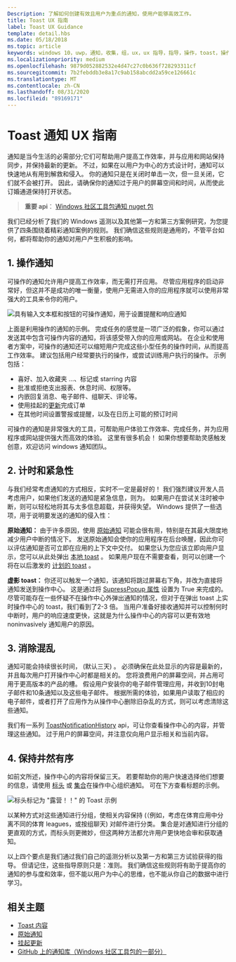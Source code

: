 ```yaml
---
Description: 了解如何创建有效且用户为重点的通知，使用户能够高效工作。
title: Toast UX 指南
label: Toast UX Guidance
template: detail.hbs
ms.date: 05/18/2018
ms.topic: article
keywords: windows 10，uwp，通知，收集，组，ux，ux 指导，指导，操作，toast，操作中心，noninterruptive，有效通知，产生干扰通知，可操作，管理，组织
ms.localizationpriority: medium
ms.openlocfilehash: 9879d052882532e4d47c27c0b636f728293311cf
ms.sourcegitcommit: 7b2febddb3e8a17c9ab158abcdd2a59ce126661c
ms.translationtype: MT
ms.contentlocale: zh-CN
ms.lasthandoff: 08/31/2020
ms.locfileid: "89169171"
---
```

# <a name="toast-notification-ux-guidance"></a>Toast 通知 UX 指南
通知是当今生活的必需部分;它们可帮助用户提高工作效率，并与应用和网站保持同步，并保持最新的更新。 不过，如果在以用户为中心的方式设计时，通知可以快速地从有用到解救和侵入。 你的通知只是在关闭时单击一次，但一旦关闭，它们就不会被打开。  因此，请确保你的通知过于用户的屏幕空间和时间，从而使此订婚通道保持打开状态。

> **重要 api**： [Windows 社区工具包通知 nuget 包](https://www.nuget.org/packages/Microsoft.Toolkit.Uwp.Notifications/)

我们已经分析了我们的 Windows 遥测以及其他第一方和第三方案例研究，为您提供了四条围绕着精彩通知案例的规则。  我们确信这些规则是通用的，不管平台如何，都将帮助你的通知对用户产生积极的影响。

## <a name="1-actionable-notifications"></a>1. 操作通知
可操作的通知允许用户提高工作效率，而无需打开应用。  尽管应用程序的启动非常好，但这并不是成功的唯一衡量，使用户无需进入你的应用程序就可以使用非常强大的工具来令你的用户。

![具有输入文本框和按钮的可操作通知，用于设置提醒和响应通知](images/actionable-notification-example01.png)

上面是利用操作的通知的示例。 完成任务的感觉是一项广泛的假象，你可以通过发送其中包含可操作内容的通知，将该感受带入你的应用或网站。 在企业和使用者方案中，可操作的通知还可以缩短用户完成这些小型任务的操作时间，从而提高工作效率。 建议包括用户经常要执行的操作，或尝试训练用户执行的操作。  示例包括：
* 喜好、加入收藏夹 ...、标记或 starring 内容
* 批准或拒绝支出报表、休息时间、权限等。
* 内嵌回复消息、电子邮件、组聊天、评论等。
* 使用挂起的[更新](toast-pending-update.md)完成订单
* 在其他时间设置警报或提醒，以及在日历上可能的预订时间

可操作的通知是非常强大的工具，可帮助用户体验工作效率、完成任务，并为应用程序或网站提供强大而高效的体验。  这里有很多机会！ 如果你想要帮助灵感触发创意，欢迎访问 windows 通知团队。

## <a name="2-timing-and-urgency"></a>2. 计时和紧急性
与我们经常考虑通知的方式相反，实时不一定是最好的！ 我们强烈建议开发人员考虑用户，如果他们发送的通知是紧急信息，则为。 如果用户在尝试关注时被中断，则可以轻松地将其与太多信息超载，并获得失望。 Windows 提供了一些选项，用于说明要发送的通知的侵入性：

**原始通知：** 由于许多原因，使用 [原始通知](raw-notification-overview.md) 可能会很有用，特别是在其最大限度地减少用户中断的情况下。  发送原始通知会使你的应用程序在后台唤醒，因此你可以评估通知是否可立即在应用的上下文中交付。 如果您认为您应该立即向用户显示，您可以从此处弹出 [本地 toast](send-local-toast.md) 。  如果用户现在不需要查看，则可以创建一个将在以后激发的 [计划的 toast](/archive/blogs/tiles_and_toasts/quickstart-sending-an-alarm-in-windows-10) 。


**虚影 toast：** 你还可以触发一个通知，该通知将跳过屏幕右下角，并改为直接将通知发送到操作中心。 这是通过将 [SupressPopup 属性](/uwp/api/windows.ui.notifications.toastnotification.suppresspopup) 设置为 True 来完成的。 尽管可能存在一些怀疑不在操作中心外弹出通知的情况，但对于在弹出 toast 上实时操作中心的 toast，我们看到了2-3 倍。  当用户准备好接收通知并可以控制何时中断时，用户的响应速度更快，这就是为什么操作中心的内容可以更有效地 noninvasively 通知用户的原因。

## <a name="3-clear-out-the-clutter"></a>3. 消除混乱
通知可能会持续很长时间， (默认三天) 。  必须确保在此处显示的内容是最新的，并且每次用户打开操作中心时都是相关的。 您将浪费用户的屏幕空间，并占用可用于更高版本的产品的槽。  假设用户安装你的电子邮件管理应用，并收到10封电子邮件和10条通知以及这些电子邮件。  根据所需的体验，如果用户读取了相应的电子邮件，或者打开了应用作为从操作中心删除旧杂乱的方式，则可以考虑清除这些通知。

我们有一系列 [ToastNotificationHistory](/uwp/api/windows.ui.notifications.toastnotificationhistory) api，可让你查看操作中心的内容，并管理这些通知。 过于用户的屏幕空间，并注意仅向用户显示相关和当前内容。

## <a name="4-keeping-organized"></a>4. 保持井然有序
如前文所述，操作中心的内容将保留三天。  若要帮助你的用户快速选择他们想要的信息，请使用 [标头](./toast-headers.md) 或 [集合](/uwp/api/windows.ui.notifications.toastcollection)在操作中心组织通知。 可在下方查看标题的示例。

![标头标记为 "露营！！" 的 Toast 示例](images/toast-headers-action-center.png)

以某种方式对这些通知进行分组，使相关内容保持 (（例如，考虑在体育应用中分离不同的体育 leagues，或按组聊天) 对邮件进行分类。 集合是对通知进行分组的更直观的方式，而标头则更微妙，但这两种方法都允许用户更快地会审和获取通知。



以上四个要点是我们通过我们自己的遥测分析以及第一方和第三方试验获得的指导。 但请记住，这些指导原则只是：准则。  我们确信这些规则将有助于提高你的通知的参与度和效率，但不能以用户为中心的思维，也不能从你自己的数据中进行学习。  

## <a name="related-topics"></a>相关主题

* [Toast 内容](adaptive-interactive-toasts.md)
* [原始通知](raw-notification-overview.md)
* [挂起更新](toast-pending-update.md)
* [GitHub 上的通知库（Windows 社区工具包的一部分）](https://github.com/windows-toolkit/WindowsCommunityToolkit/tree/master/Microsoft.Toolkit.Uwp.Notifications)